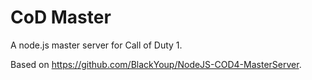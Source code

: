 # CoD Master
A node.js master server for Call of Duty 1.

Based on https://github.com/BlackYoup/NodeJS-COD4-MasterServer.
